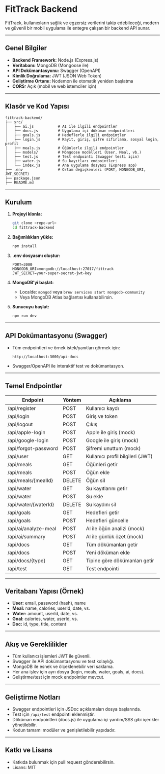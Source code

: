 # FitTrack Backend

FitTrack, kullanıcıların sağlık ve egzersiz verilerini takip edebileceği, modern ve güvenli bir mobil uygulama ile entegre çalışan bir backend API sunar.

---

## Genel Bilgiler

- **Backend Framework:** Node.js (Express.js)
- **Veritabanı:** MongoDB (Mongoose ile)
- **API Dokümantasyonu:** Swagger (OpenAPI)
- **Kimlik Doğrulama:** JWT (JSON Web Token)
- **Geliştirme Ortamı:** Nodemon ile otomatik yeniden başlatma
- **CORS:** Açık (mobil ve web istemciler için)

---

## Klasör ve Kod Yapısı

```
fittrack-backend/
├── src/
│   ├── ai.js           # AI ile ilgili endpointler
│   ├── docs.js         # Uygulama içi döküman endpointleri
│   ├── goals.js        # Hedeflerle ilgili endpointler
│   ├── login.js        # Kayıt, giriş, şifre sıfırlama, sosyal login, profil
│   ├── meals.js        # Öğünlerle ilgili endpointler
│   ├── models/         # Mongoose modelleri (User, Meal, vb.)
│   ├── test.js         # Test endpointi (Swagger testi için)
│   ├── water.js        # Su kayıtları endpointleri
│   └── index.js        # Ana uygulama dosyası (Express app)
├── .env                # Ortam değişkenleri (PORT, MONGODB_URI, JWT_SECRET)
├── package.json
├── README.md
```

---

## Kurulum

1. **Projeyi klonla:**
   ```bash
   git clone <repo-url>
   cd fittrack-backend
   ```

2. **Bağımlılıkları yükle:**
   ```bash
   npm install
   ```

3. **.env dosyasını oluştur:**
   ```
   PORT=3000
   MONGODB_URI=mongodb://localhost:27017/fittrack
   JWT_SECRET=your-super-secret-jwt-key
   ```

4. **MongoDB'yi başlat:**
   - Localde: `mongod` veya `brew services start mongodb-community`
   - Veya MongoDB Atlas bağlantısı kullanabilirsin.

5. **Sunucuyu başlat:**
   ```bash
   npm run dev
   ```

---

## API Dokümantasyonu (Swagger)

- Tüm endpointleri ve örnek istek/yanıtları görmek için:
  ```
  http://localhost:3000/api-docs
  ```
- Swagger/OpenAPI ile interaktif test ve dokümantasyon.

---

## Temel Endpointler

| Endpoint                | Yöntem | Açıklama                        |
|-------------------------|--------|---------------------------------|
| /api/register           | POST   | Kullanıcı kaydı                 |
| /api/login              | POST   | Giriş ve token                  |
| /api/logout             | POST   | Çıkış                           |
| /api/apple-login        | POST   | Apple ile giriş (mock)          |
| /api/google-login       | POST   | Google ile giriş (mock)         |
| /api/forgot-password    | POST   | Şifremi unuttum (mock)          |
| /api/user               | GET    | Kullanıcı profil bilgileri (JWT)|
| /api/meals              | GET    | Öğünleri getir                  |
| /api/meals              | POST   | Öğün ekle                       |
| /api/meals/{mealId}     | DELETE | Öğün sil                        |
| /api/water              | GET    | Su kayıtlarını getir            |
| /api/water              | POST   | Su ekle                         |
| /api/water/{waterId}    | DELETE | Su kaydını sil                  |
| /api/goals              | GET    | Hedefleri getir                 |
| /api/goals              | POST   | Hedefleri güncelle              |
| /api/ai/analyze-meal    | POST   | AI ile öğün analizi (mock)      |
| /api/ai/summary         | POST   | AI ile günlük özet (mock)       |
| /api/docs               | GET    | Tüm dökümanları getir           |
| /api/docs               | POST   | Yeni döküman ekle               |
| /api/docs/{type}        | GET    | Tipine göre dökümanları getir   |
| /api/test               | GET    | Test endpointi                  |

---

## Veritabanı Yapısı (Örnek)

- **User:** email, password (hash), name
- **Meal:** name, calories, userId, date, vs.
- **Water:** amount, userId, date, vs.
- **Goal:** calories, water, userId, vs.
- **Doc:** id, type, title, content

---

## Akış ve Gereklilikler

- Tüm kullanıcı işlemleri JWT ile güvenli.
- Swagger ile API dokümantasyonu ve test kolaylığı.
- MongoDB ile esnek ve ölçeklenebilir veri saklama.
- Her ana işlev için ayrı dosya (login, meals, water, goals, ai, docs).
- Geliştirme/test için mock endpointler mevcut.

---

## Geliştirme Notları

- Swagger endpointleri için JSDoc açıklamaları dosya başlarında.
- Test için `/api/test` endpointi eklenmiştir.
- Döküman endpointleri (docs.js) ile uygulama içi yardım/SSS gibi içerikler yönetilebilir.
- Kodun tamamı modüler ve genişletilebilir yapıdadır.

---

## Katkı ve Lisans

- Katkıda bulunmak için pull request gönderebilirsin.
- Lisans: MIT 